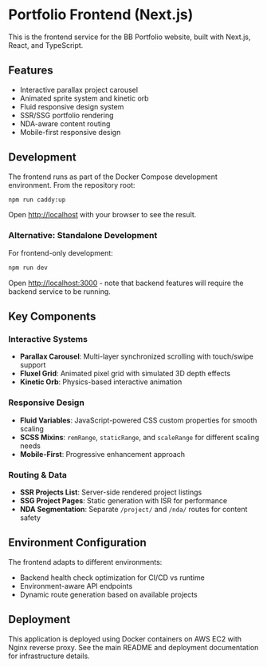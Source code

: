 # Portfolio Frontend (Next.js)

This is the frontend service for the BB Portfolio website, built with Next.js, React, and TypeScript.

## Features

- Interactive parallax project carousel
- Animated sprite system and kinetic orb
- Fluid responsive design system
- SSR/SSG portfolio rendering
- NDA-aware content routing
- Mobile-first responsive design

## Development

The frontend runs as part of the Docker Compose development environment. From the repository root:

```bash
npm run caddy:up
```

Open [http://localhost](http://localhost) with your browser to see the result.

### Alternative: Standalone Development

For frontend-only development:

```bash
npm run dev
```

Open [http://localhost:3000](http://localhost:3000) - note that backend features will require the backend service to be running.

## Key Components

### Interactive Systems

- **Parallax Carousel**: Multi-layer synchronized scrolling with touch/swipe support
- **Fluxel Grid**: Animated pixel grid with simulated 3D depth effects
- **Kinetic Orb**: Physics-based interactive animation

### Responsive Design

- **Fluid Variables**: JavaScript-powered CSS custom properties for smooth scaling
- **SCSS Mixins**: `remRange`, `staticRange`, and `scaleRange` for different scaling needs
- **Mobile-First**: Progressive enhancement approach

### Routing & Data

- **SSR Projects List**: Server-side rendered project listings
- **SSG Project Pages**: Static generation with ISR for performance
- **NDA Segmentation**: Separate `/project/` and `/nda/` routes for content safety

## Environment Configuration

The frontend adapts to different environments:

- Backend health check optimization for CI/CD vs runtime
- Environment-aware API endpoints
- Dynamic route generation based on available projects

## Deployment

This application is deployed using Docker containers on AWS EC2 with Nginx reverse proxy. See the main README and deployment documentation for infrastructure details.
